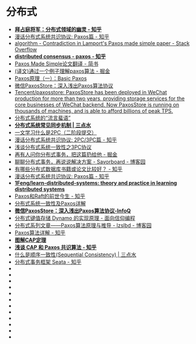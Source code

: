 # 分布式

  
*   [**拜占庭将军：分布式领域的幽灵 - 知乎**](https://zhuanlan.zhihu.com/p/65800882)
*   [漫话分布式系统共识协议: Paxos篇 - 知乎](https://zhuanlan.zhihu.com/p/35737689)
*   [algorithm - Contradiction in Lamport's Paxos made simple paper - Stack Overflow](https://stackoverflow.com/questions/29880949/contradiction-in-lamports-paxos-made-simple-paper)
*   [**distributed consensus - paxos - 知乎**](https://zhuanlan.zhihu.com/p/39814265)
*   [Paxos Made Simple论文翻译 - 简书](https://www.jianshu.com/p/6d01a8d2df9f)
*   [(译文)通过一个例子理解paxos算法 - 掘金](https://juejin.im/post/5d159590f265da1b86089a89)
*   [Paxos原理（一）：Basic Paxos](https://juejin.im/post/58285877d203090054f6126a)
*   [微信PaxosStore：深入浅出Paxos算法协议](https://www.infoq.cn/article/wechat-paxosstore-paxos-algorithm-protocol)
*   [Tencent/paxosstore: PaxosStore has been deployed in WeChat production for more than two years, providing storage services for the core businesses of WeChat backend. Now PaxosStore is running on thousands of machines, and is able to afford billions of peak TPS.](https://github.com/Tencent/paxosstore)
*   [分布式系统的“流言蜚语”](https://mp.weixin.qq.com/s/ZbwEiBJZ0XusB5NSJDbLHw)
*   [**分布式系统常见同步机制 | 三点水**](https://lotabout.me/2019/Data-Synchronization-in-Distributed-System/)
*   [一文学习什么是2PC（二阶段提交）](https://mp.weixin.qq.com/s?__biz=MzI4Njg5MDA5NA==&mid=2247485625&idx=1&sn=4e9557b6e73b2850d446659584905a97&chksm=ebd749b8dca0c0aeb9638b12a476106cf51ce3770fbeaa4e2c7edae03ac7ebdb2f64b8a4084a&mpshare=1&scene=23&srcid=&sharer_sharetime=1567682549323&sharer_shareid=19fe229c09c2cd2c6445c2856dcf3d6d#rd)
*   [漫话分布式系统共识协议: 2PC/3PC篇 - 知乎](https://zhuanlan.zhihu.com/p/35298019)
*   [浅谈分布式系统一致性之3PC协议](https://mp.weixin.qq.com/s?__biz=MzI1MzYzMTI2Ng==&mid=2247484725&idx=1&sn=606c0acebb07a1af8b7d6a5b1c1c2de2&utm_source=tuicool&utm_medium=referral)
*   [再有人问你分布式事务，把这篇扔给他 - 掘金](https://juejin.im/post/5b5a0bf9f265da0f6523913b)
*   [聊聊分布式事务，再说说解决方案 - Savorboard - 博客园](https://www.cnblogs.com/savorboard/p/distributed-system-transaction-consistency.html)
*   [有哪些分布式数据库书籍或论文比较好？ - 知乎](https://www.zhihu.com/question/37647788)
*   [漫话分布式系统共识协议: Paxos篇 - 知乎](https://zhuanlan.zhihu.com/p/35737689)
*   [**1Feng/learn-distributed-systems: theory and practice in learning distributed systems**](https://github.com/1Feng/learn-distributed-systems)
*   [Paxos和Raft的前世今生 - 知乎](https://zhuanlan.zhihu.com/p/46531628)
*   [分布式系统一致性及Paxos详解](https://blog.yangx.site/2018/08/05/paxos/)
*   [**微信PaxosStore：深入浅出Paxos算法协议-InfoQ**](https://www.infoq.cn/article/wechat-paxosstore-paxos-algorithm-protocol/)
*   [分布式键值存储 Dynamo 的实现原理 - 面向信仰编程](https://draveness.me/dynamo/)
*   [分布式系列文章——Paxos算法原理与推导 - lzslbd - 博客园](https://www.cnblogs.com/linbingdong/p/6253479.html)
*   [Paxos算法详解 - 知乎](https://zhuanlan.zhihu.com/p/31780743)
*   [**图解CAP定理**](https://mp.weixin.qq.com/s?__biz=MzI0OTYwNTQ4Ng==&mid=2247484060&idx=1&sn=615ce8a8e9d36562b1af2e93f997495d&utm_source=tuicool&utm_medium=referral)
*   [**浅谈 CAP 和 Paxos 共识算法 - 知乎**](https://zhuanlan.zhihu.com/p/106465473)
*    [什么是顺序一致性(Sequential Consistency) | 三点水](https://lotabout.me/2019/QQA-What-is-Sequential-Consistency/)             
*   [分布式事务框架 Seata - 知乎](https://zhuanlan.zhihu.com/p/87097525)
*   []()
*   []()
*   []()
*   []()
*   []()
*   []()
*   []()
*   []()
*   []()
*   []()
*   []()
*   []()
